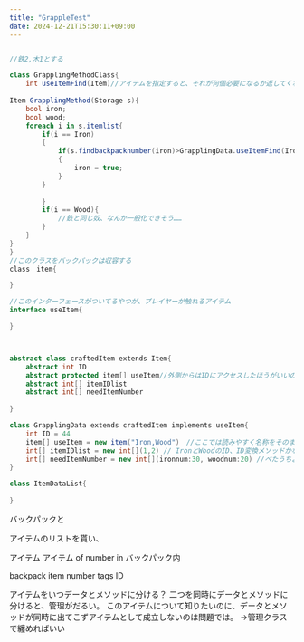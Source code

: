 ```yaml
---
title: "GrappleTest"
date: 2024-12-21T15:30:11+09:00
---
```

```csharp

//鉄2,木1とする

class GrapplingMethodClass{
	int useItemFind(Item)//アイテムを指定すると、それが何個必要になるか返してくれる便利関数
	
Item GrapplingMethod(Storage s){
	bool iron;
	bool wood;
	foreach i in s.itemlist{
		if(i == Iron)
		{
			if(s.findbackpacknumber(iron)>GrapplingData.useItemFind(Iron))
			{
				iron = true;
			}
		}
		
		}
		if(i == Wood){
			//鉄と同じ奴、なんか一般化できそう……
		}
	}
}
}
//このクラスをバックパックは収容する
class　item{

}

//このインターフェースがついてるやつが、プレイヤーが触れるアイテム
interface useItem{

}



abstract class craftedItem extends Item{
	abstract int ID
	abstract protected item[] useItem//外側からはIDにアクセスしたほうがいいので
	abstract int[] itemIDlist
	abstract int[] needItemNumber
	
}

class GrapplingData extends craftedItem implements useItem{
	int ID = 44
	item[] useItem = new item("Iron,Wood")　//ここでは読みやすく名称をそのまま使うが、どっかでIDに直したほうがいい
	int[] itemIDlist = new int[](1,2) // IronとWoodのID、ID変換メソッドかなんかに通す
	int[] needItemNumber = new int[](ironnum:30, woodnum:20) //べたうちよくない
}

class ItemDataList{
	
}
```

バックパックと


アイテムのリストを貰い、

アイテム
アイテム of number in バックパック内

backpack
	item
		number
		tags
		ID


アイテムをいつデータとメソッドに分ける？
二つを同時にデータとメソッドに分けると、管理がだるい。
このアイテムについて知りたいのに、データとメソッドが同時に出てこずアイテムとして成立しないのは問題では。
→管理クラスで纏めればいい
